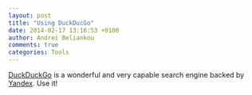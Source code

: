 ```yaml
---
layout: post
title: "Using DuckDucGo"
date: 2014-02-17 13:16:53 +0100
author: Andrei Beliankou
comments: true
categories: Tools
---
```

[DuckDuckGo](https://duckduckgo.com) is a wonderful and very capable search engine backed by [Yandex](https://ya.ru). Use it! 
